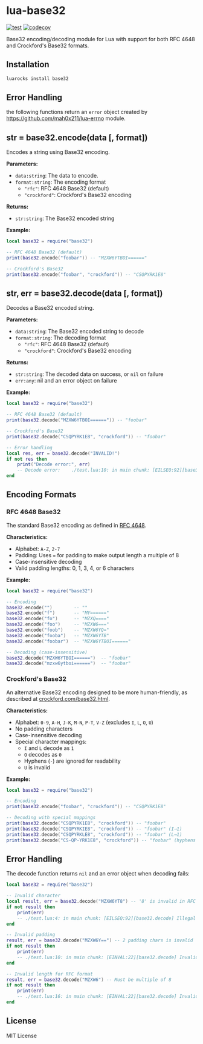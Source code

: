 # lua-base32

[![test](https://github.com/mah0x211/lua-base32/actions/workflows/test.yml/badge.svg)](https://github.com/mah0x211/lua-base32/actions/workflows/test.yml)
[![codecov](https://codecov.io/gh/mah0x211/lua-base32/branch/master/graph/badge.svg)](https://codecov.io/gh/mah0x211/lua-base32)

Base32 encoding/decoding module for Lua with support for both RFC 4648 and Crockford's Base32 formats.

## Installation

```bash
luarocks install base32
```

## Error Handling

the following functions return an `error` object created by https://github.com/mah0x211/lua-errno module.


## str = base32.encode(data [, format])

Encodes a string using Base32 encoding.

**Parameters:**

- `data:string`: The data to encode.
- `format:string`: The encoding format
    - `"rfc"`: RFC 4648 Base32 (default)
    - `"crockford"`: Crockford's Base32 encoding

**Returns:**

- `str:string`: The Base32 encoded string

**Example:**

```lua
local base32 = require("base32")

-- RFC 4648 Base32 (default)
print(base32.encode("foobar")) -- "MZXW6YTBOI======"

-- Crockford's Base32
print(base32.encode("foobar", "crockford")) -- "CSQPYRK1E8"
```

## str, err = base32.decode(data [, format])

Decodes a Base32 encoded string.

**Parameters:**

- `data:string`: The Base32 encoded string to decode
- `format:string`: The decoding format
    - `"rfc"`: RFC 4648 Base32 (default)
    - `"crockford"`: Crockford's Base32 encoding

**Returns:**

- `str:string`: The decoded data on success, or `nil` on failure
- `err:any`: nil and an error object on failure

**Example:**

```lua
local base32 = require("base32")

-- RFC 4648 Base32 (default)
print(base32.decode("MZXW6YTBOI======")) -- "foobar"

-- Crockford's Base32
print(base32.decode("CSQPYRK1E8", "crockford")) -- "foobar"

-- Error handling
local res, err = base32.decode("INVALID!")
if not res then
    print("Decode error:", err)
    -- Decode error:	./test.lua:10: in main chunk: [EILSEQ:92][base32.decode] Illegal byte sequence (Illegal character in Base32 string: '!' (0x21) at position 8)
end

```

## Encoding Formats

### RFC 4648 Base32

The standard Base32 encoding as defined in [RFC 4648](https://datatracker.ietf.org/doc/html/rfc4648#section-6).

**Characteristics:**

- Alphabet: `A-Z`, `2-7`
- Padding: Uses `=` for padding to make output length a multiple of 8
- Case-insensitive decoding
- Valid padding lengths: 0, 1, 3, 4, or 6 characters

**Example:**

```lua
local base32 = require("base32")

-- Encoding
base32.encode("")        -- ""
base32.encode("f")       -- "MY======"
base32.encode("fo")      -- "MZXQ===="
base32.encode("foo")     -- "MZXW6==="
base32.encode("foob")    -- "MZXW6YQ="
base32.encode("fooba")   -- "MZXW6YTB"
base32.encode("foobar")  -- "MZXW6YTBOI======"

-- Decoding (case-insensitive)
base32.decode("MZXW6YTBOI======")  -- "foobar"
base32.decode("mzxw6ytboi======")  -- "foobar"
```


### Crockford's Base32

An alternative Base32 encoding designed to be more human-friendly, as described at [crockford.com/base32.html](https://www.crockford.com/base32.html).

**Characteristics:**

- Alphabet: `0-9`, `A-H`, `J-K`, `M-N`, `P-T`, `V-Z` (excludes `I`, `L`, `O`, `U`)
- No padding characters
- Case-insensitive decoding
- Special character mappings:
  - `I` and `L` decode as `1`
  - `O` decodes as `0`
  - Hyphens (`-`) are ignored for readability
  - `U` is invalid

**Example:**

```lua
local base32 = require("base32")

-- Encoding
print(base32.encode("foobar", "crockford")) -- "CSQPYRK1E8"

-- Decoding with special mappings
print(base32.decode("CSQPYRK1E8", "crockford")) -- "foobar"
print(base32.decode("CSQPYRKIE8", "crockford")) -- "foobar" (I→1)
print(base32.decode("CSQPYRKLE8", "crockford")) -- "foobar" (L→1)
print(base32.decode("CS-QP-YRK1E8", "crockford")) -- "foobar" (hyphens ignored)
```

## Error Handling

The decode function returns `nil` and an error object when decoding fails:

```lua
local base32 = require("base32")

-- Invalid character
local result, err = base32.decode("MZXW6YT8") -- '8' is invalid in RFC 4648
if not result then
    print(err)
    -- ./test.lua:4: in main chunk: [EILSEQ:92][base32.decode] Illegal byte sequence (Illegal character in Base32 string: '8' (0x38) at position 8)
end

-- Invalid padding
result, err = base32.decode("MZXW6Y==") -- 2 padding chars is invalid
if not result then
    print(err)
    -- ./test.lua:10: in main chunk: [EINVAL:22][base32.decode] Invalid argument (RFC 4648 Base32 padding length must be 0, 1, 3, 4, or 6)
end

-- Invalid length for RFC format
result, err = base32.decode("MZXW6") -- Must be multiple of 8
if not result then
    print(err)
    -- ./test.lua:16: in main chunk: [EINVAL:22][base32.decode] Invalid argument (RFC 4648 Base32 requires input length to be a multiple of 8)
end
```

## License

MIT License

